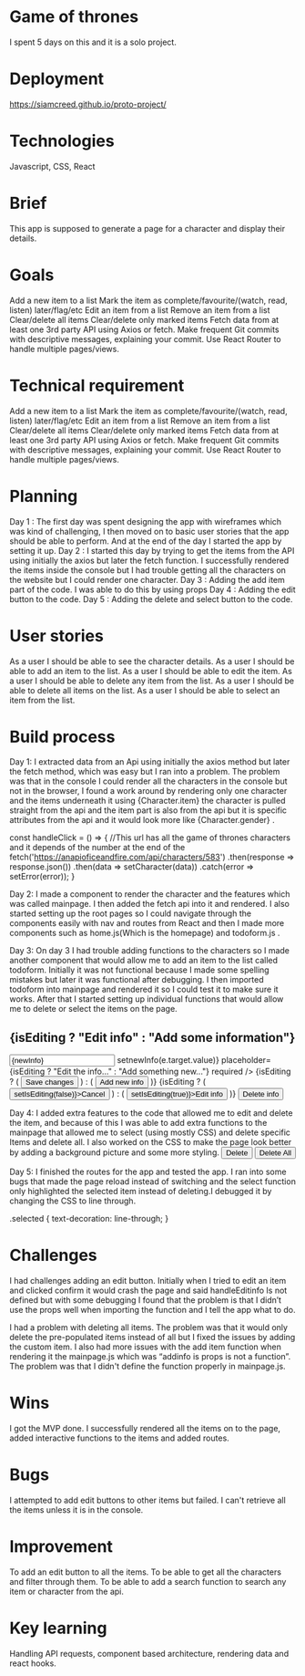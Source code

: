 # Game of thrones
I spent 5 days on this and it is a solo project.


# Deployment
https://siamcreed.github.io/proto-project/


# Technologies
Javascript, CSS, React


# Brief
This app is supposed to generate a page for a character and display their details.


# Goals
Add a new item to a list
Mark the item as complete/favourite/(watch, read, listen) later/flag/etc
Edit an item from a list
Remove an item from a list
Clear/delete all items
Clear/delete only marked items
Fetch data from at least one 3rd party API using Axios or fetch.
Make frequent Git commits with descriptive messages, explaining your commit.
Use React Router to handle multiple pages/views.


# Technical requirement
Add a new item to a list
Mark the item as complete/favourite/(watch, read, listen) later/flag/etc
Edit an item from a list
Remove an item from a list
Clear/delete all items
Clear/delete only marked items
Fetch data from at least one 3rd party API using Axios or fetch.
Make frequent Git commits with descriptive messages, explaining your commit.
Use React Router to handle multiple pages/views.


# Planning


 Day 1 : The first day was spent designing the app with wireframes which was kind of challenging, I then moved on to basic user stories that the app should be able to perform. And at the end of the day I started the app by setting it up.
 Day 2 : I started this day by trying to get the items from the API using initially the axios but later the fetch function. I successfully rendered the items inside the console but I had trouble getting all the characters on the website but I could render one character.
 Day 3 : Adding the add item part of the code. I was able to do this by using props
 Day 4 : Adding the edit button to the code.
 Day 5 : Adding the delete and select button to the code.
 
# User stories
As a user I should be able to see the character details.
 As a user I should be able to add an item to the list.
 As a user I should be able to edit the item.
 As a user I should be able to delete any item from the list.
 As a user I should be able to delete all items on the list.
 As a user I should be able to select an item from the list.


# Build process


Day 1: I extracted data from an Api using initially the axios method but later the fetch method, which was easy but I ran into a problem. The problem was that in the console I could render all the characters in the console but not in the browser, I found a work around by rendering only one character and the items underneath it using {Character.item} the character is pulled straight from the api and the item part is also from the api but it is specific attributes from the api and it would look more like {Character.gender} . 

const handleClick = () => {
    //This url has all the game of thrones characters and it depends of the number at the end of the 
    fetch('https://anapioficeandfire.com/api/characters/583')
      .then(response => response.json())
      .then(data => setCharacter(data))
      .catch(error => setError(error));
  }


Day 2: I made a component to render the character and the features which was called mainpage. I then added the fetch api into it and rendered. I also started setting up the root pages so I could navigate through the components easily with nav and routes from React and then I made more components such as home.js(Which is the homepage) and todoform.js . 



Day 3: On day 3 I had trouble adding functions to the characters so I made another component that would allow me to add an item to the list called todoform. Initially it was not functional because I made some spelling mistakes but later it was functional after debugging. I then imported todoform into mainpage and rendered it so I could test it to make sure it works. After that I started setting up individual functions that would allow me to delete or select the items on the page. 
<h2>{isEditing ? "Edit info" : "Add some information"}</h2>
    <form onSubmit={isEditing ? handleEditinfo : handleAddinfo}>
      <input
        value={newInfo}
        onChange={(e) => setnewInfo(e.target.value)}
        placeholder={isEditing ? "Edit the info..." : "Add something new..."}
        required
      />
      {isEditing ? (
        <button type="submit">Save changes</button>
      ) : (
        <button type="submit">Add new info</button>
      )}
      {isEditing ? (
        <button onClick={() => setIsEditing(false)}>Cancel</button>
      ) : (
        <button onClick={() => setIsEditing(true)}>Edit info</button>
      )}
      <button onClick={handleDeleteinfo}>Delete info</button>
    </form>


Day 4: I added extra features to the code that allowed me to edit and delete the item, and because of this I was able to add extra functions to the mainpage that allowed me to select (using mostly CSS) and delete specific Items and delete all. I also worked on the CSS to make the page look better by adding a background picture and some more styling.
 <button onClick={deletefather}>Delete</button>
  <button onClick={deleteAllInfo}>Delete All</button>


Day 5: I finished the routes for the app and tested the app. I ran into some bugs that made the page reload instead of switching and the select function only highlighted the selected item instead of deleting.I debugged it by changing the CSS to line through.

.selected {
    text-decoration: line-through;
  }





# Challenges
I had challenges adding an edit button. Initially when I tried to edit an item and clicked confirm it would crash the page and said handleEditinfo
Is not defined but with some debugging I found that the problem is that I didn’t use the props well when importing the function and I tell the app what to do.
 
I had a problem with deleting all items. The problem was that it would only delete the pre-populated items instead of  all but I fixed the issues by adding  the custom item. I also had more issues with the add item function when rendering it the mainpage.js which was “addinfo is props is not a function”. The problem was that I didn't define the function properly in mainpage.js.


# Wins
I got the MVP done. I successfully rendered all the items on to the page, added interactive functions to the items and added routes.


# Bugs
I attempted to add edit buttons to other items but failed. I can't retrieve all the items unless it is in the console.


# Improvement
To add an edit button to all the items. To be able to get all the characters and filter through them. To be able to add a search function to search any item or character from the api.



# Key learning
Handling API requests, component based architecture, rendering data and react hooks. 
